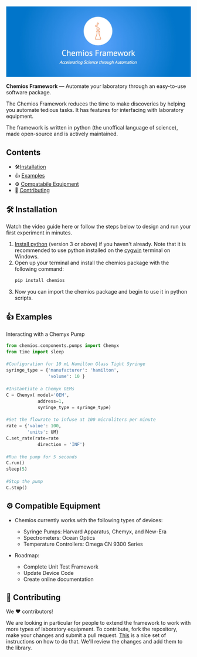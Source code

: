 ![Chemios Framework ReadMe Banner](./assets/framework_readme_banner.jpg)

 **Chemios Framework** — Automate your laboratory through an easy-to-use software package.
 
 The Chemios Framework reduces the time to make discoveries by helping you automate tedious tasks. It has features for interfacing with laboratory equipment.

 The framework is written in python (the unoffical language of science), made open-source and is actively maintained. 

## Contents

 - 🛠️[Installation](#installation)
 - 👍 [Examples](#examples)
 - ⚙️ [Compatabile Equipment](#features)
 - 🎁 [Contributing](#contributing)


## 🛠️<a name="installation"></a> Installation

Watch the video guide here or follow the steps below to design and run your first experiment in minutes.

1. [Install python](https://www.python.org/downloads/) (version 3 or above) if you haven't already. Note that it is recommended to use python installed on the [cygwin](https://cygwin.com/install.html) terminal on Windows.
2. Open up your terminal and install the chemios package with the following command:
    ```bash
    pip install chemios
    ````
3. Now you can import the chemios package and begin to use it in python scripts.


## 👍 <a name="examples"></a> Examples

Interacting with a Chemyx Pump
```python
from chemios.components.pumps import Chemyx
from time import sleep

#Configuration for 10 mL Hamilton Glass Tight Syringe
syringe_type = {'manufacturer': 'hamilton', 
                'volume': 10 }

#Instantiate a Chemyx OEMs
C = Chemyx( model='OEM',
            address=1,
            syringe_type = syringe_type)

#Set the flowrate to infuse at 100 microliters per minute
rate = {'value': 100,
        'units': UM}                     
C.set_rate(rate=rate
            direction = 'INF')

#Run the pump for 5 seconds
C.run()
sleep(5)

#Stop the pump
C.stop()
```

## ⚙️ <a name="features"></a> Compatible Equipment

- Chemios currently works with the following types of devices:
     * Syringe Pumps: Harvard Apparatus, Chemyx, and New-Era
     * Spectrometers: Ocean Optics 
     * Temperature Controllers: Omega CN 9300 Series

- Roadmap:
     * Complete Unit Test Framework
     * Update Device Code
     * Create online documentation


## 🎁 <a name="contributing"></a> Contributing

We ❤️ contributors!

We are looking in particular for people to extend the framework to work with more types of laboratory equipment. To contribute, fork the repository, make your changes and submit a pull request. [This](https://gist.github.com/Chaser324/ce0505fbed06b947d962) is a nice set of instructions on how to do that.  We'll review the changes and add them to the library.

